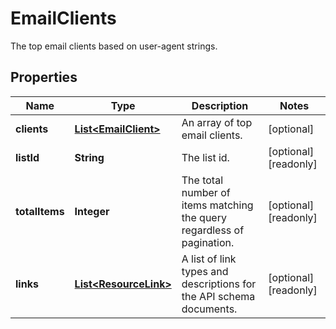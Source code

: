 

# EmailClients

The top email clients based on user-agent strings.

## Properties

| Name | Type | Description | Notes |
|------------ | ------------- | ------------- | -------------|
|**clients** | [**List&lt;EmailClient&gt;**](EmailClient.md) | An array of top email clients. |  [optional] |
|**listId** | **String** | The list id. |  [optional] [readonly] |
|**totalItems** | **Integer** | The total number of items matching the query regardless of pagination. |  [optional] [readonly] |
|**links** | [**List&lt;ResourceLink&gt;**](ResourceLink.md) | A list of link types and descriptions for the API schema documents. |  [optional] [readonly] |



